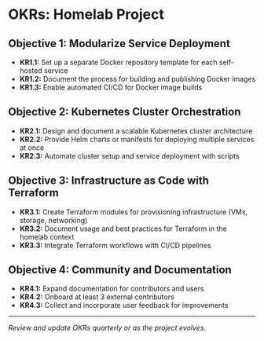 # OKRs: Homelab Project

## Objective 1: Modularize Service Deployment
- **KR1.1:** Set up a separate Docker repository template for each self-hosted service
- **KR1.2:** Document the process for building and publishing Docker images
- **KR1.3:** Enable automated CI/CD for Docker image builds

## Objective 2: Kubernetes Cluster Orchestration
- **KR2.1:** Design and document a scalable Kubernetes cluster architecture
- **KR2.2:** Provide Helm charts or manifests for deploying multiple services at once
- **KR2.3:** Automate cluster setup and service deployment with scripts

## Objective 3: Infrastructure as Code with Terraform
- **KR3.1:** Create Terraform modules for provisioning infrastructure (VMs, storage, networking)
- **KR3.2:** Document usage and best practices for Terraform in the homelab context
- **KR3.3:** Integrate Terraform workflows with CI/CD pipelines

## Objective 4: Community and Documentation
- **KR4.1:** Expand documentation for contributors and users
- **KR4.2:** Onboard at least 3 external contributors
- **KR4.3:** Collect and incorporate user feedback for improvements

---

_Review and update OKRs quarterly or as the project evolves._
